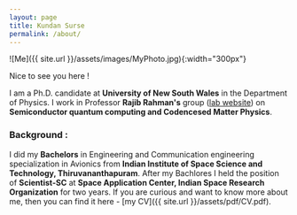 ```yaml
---
layout: page
title: Kundan Surse
permalink: /about/
---
```


![Me]({{ site.url }}/assets/images/MyPhoto.jpg){:width="300px"}

Nice to see you here !

I am a Ph.D. candidate at **University of New South Wales** in the Department of Physics. I work in Professor **Rajib  Rahman's**  group ([lab website](https://research.unsw.edu.au/people/associate-professor-rajib-rahman)) on **Semiconductor quantum computing and Codencesed Matter Physics**. 


### Background : 
I did my **Bachelors** in Engineering and Communication engineering specialization in Avionics from **Indian Institute of Space Science and Technology, Thiruvananthapuram**. After my Bachlores I held the position of **Scientist-SC** at **Space Application Center, Indian Space Research Organization** for two years. If you are curious and want to know more about me, then you can find it here - [my CV]({{ site.url }}/assets/pdf/CV.pdf).

